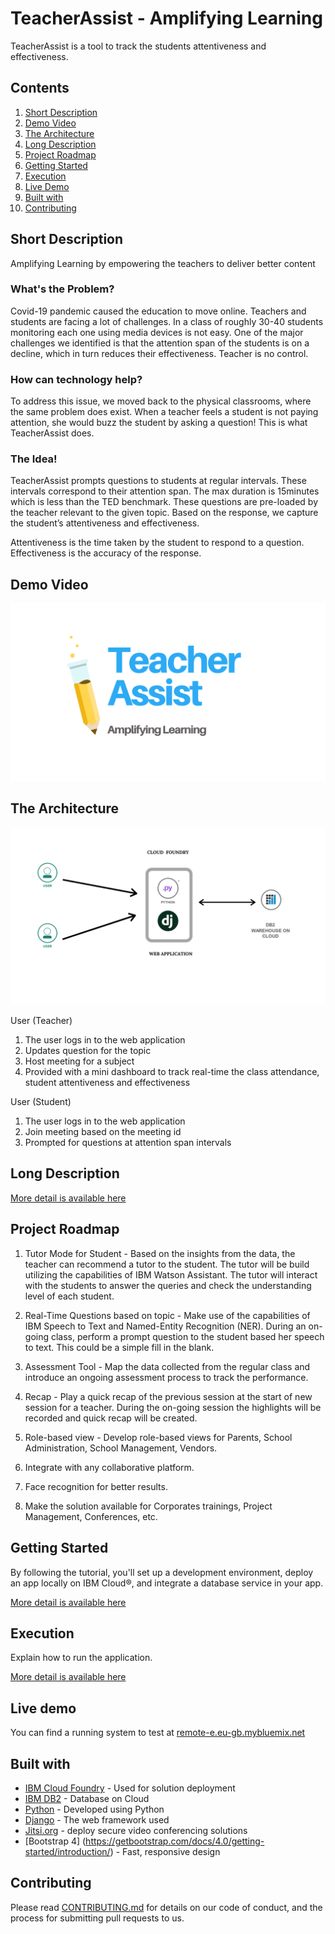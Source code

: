 # TeacherAssist - Amplifying Learning

TeacherAssist is a tool to track the students attentiveness and effectiveness. 

## Contents

1. [Short Description](#short-description)
1. [Demo Video](#demo-video)
1. [The Architecture](#the-architecture)
1. [Long Description](#long-description)
1. [Project Roadmap](#project-roadmap)
1. [Getting Started](#getting-started)
1. [Execution](#execution)
1. [Live Demo](#live-demo)
1. [Built with](#built-with)
1. [Contributing](#contributing)

## Short Description

Amplifying Learning by empowering the teachers to deliver better content

### What's the Problem?

Covid-19 pandemic caused the education to move online. Teachers and students are facing a lot of challenges. In a class of roughly 30-40 students monitoring each one using media devices is not easy. One of the major challenges we identified is that the attention span of the students is on a decline, which in turn reduces their effectiveness. Teacher is no control.

### How can technology help?

To address this issue, we moved back to the physical classrooms, where the same problem does exist. When a teacher feels a student is not paying attention, she would buzz the student by asking a question! This is what TeacherAssist does. 


### The Idea!

TeacherAssist prompts questions to students at regular intervals. These intervals correspond to their attention span. The max duration is 15minutes which is less than the TED benchmark. These questions are pre-loaded by the teacher relevant to the given topic. Based on the response, we capture the student’s attentiveness and effectiveness. 

Attentiveness is the time taken by the student to respond to a question. Effectiveness is the accuracy of the response. 

## Demo Video

[![Watch the video](https://github.com/hr109sh/remote_education/blob/master/static/images/TeacherAssist_Logo.png)](https://youtu.be/qUVb7TxNaMo)

## The Architecture

![TeacherAssist/Architecture](https://github.com/hr109sh/remote_education/blob/master/static/images/TeacherAssist_Architecture.png)

User (Teacher)
1. The user logs in to the web application
2. Updates question for the topic 
3. Host meeting for a subject
4. Provided with a mini dashboard to track real-time the class attendance, student attentiveness and effectiveness

User (Student)
1. The user logs in to the web application
2. Join meeting based on the meeting id
3. Prompted for questions at attention span intervals

## Long Description

[More detail is available here](DESCRIPTION.md)

## Project Roadmap

1. 	Tutor Mode for Student - Based on the insights from the data, the teacher can recommend a tutor to the student. The tutor will be build utilizing the capabilities of IBM Watson Assistant. The tutor will interact with the students to answer the queries and check the understanding level of each student.

2. 	Real-Time Questions based on topic - Make use of the capabilities of IBM Speech to Text and Named-Entity Recognition (NER). During an on-going class, perform a prompt question to the student based her speech to text. This could be a simple fill in the blank.

3. 	Assessment Tool - Map the data collected from the regular class and introduce an ongoing assessment process to track the performance.

4. 	Recap - Play a quick recap of the previous session at the start of new session for a teacher. During the on-going session the highlights will be recorded and quick recap will be created.

5. 	Role-based view - Develop role-based views for Parents, School Administration, School Management, Vendors. 

6. 	Integrate with any collaborative platform.

7. 	Face recognition for better results.

8. 	Make the solution available for Corporates trainings, Project Management, Conferences, etc. 

## Getting Started

By following the tutorial, you'll set up a development environment, deploy an app locally on IBM Cloud®, and integrate a database service in your app.

[More detail is available here](GETSTARTED.md)

## Execution

Explain how to run the application. 

[More detail is available here](EXECUTION.md)


## Live demo

You can find a running system to test at [remote-e.eu-gb.mybluemix.net](http://remote-e.eu-gb.mybluemix.net/)

## Built with

* [IBM Cloud Foundry](https://cloud.ibm.com/catalog?search=cloud%20foundry#search_results) - Used for solution deployment
* [IBM DB2](https://cloud.ibm.com/catalog?search=db2#search_results) - Database on Cloud
* [Python](https://www.python.org/) - Developed using Python
* [Django](https://www.djangoproject.com/) - The web framework used
* [Jitsi.org](https://jitsi.org/) - deploy secure video conferencing solutions 
* [Bootstrap 4] (https://getbootstrap.com/docs/4.0/getting-started/introduction/) - Fast, responsive design

## Contributing

Please read [CONTRIBUTING.md](CONTRIBUTING.md) for details on our code of conduct, and the process for submitting pull requests to us.
